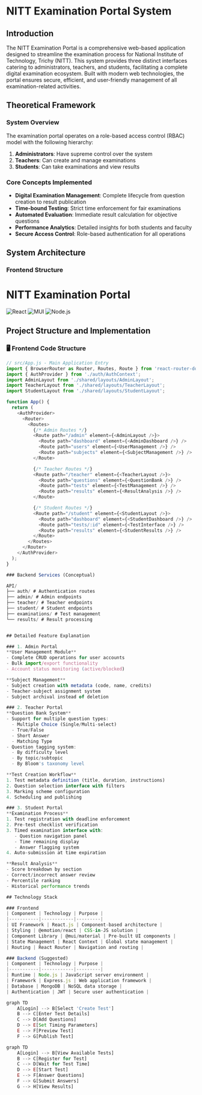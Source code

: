 # NITT Examination Portal System

## Introduction
The NITT Examination Portal is a comprehensive web-based application designed to streamline the examination process for National Institute of Technology, Trichy (NITT). This system provides three distinct interfaces catering to administrators, teachers, and students, facilitating a complete digital examination ecosystem. Built with modern web technologies, the portal ensures secure, efficient, and user-friendly management of all examination-related activities.

## Theoretical Framework

### System Overview
The examination portal operates on a role-based access control (RBAC) model with the following hierarchy:

1. **Administrators**: Have supreme control over the system
2. **Teachers**: Can create and manage examinations
3. **Students**: Can take examinations and view results

### Core Concepts Implemented
- **Digital Examination Management**: Complete lifecycle from question creation to result publication
- **Time-bound Testing**: Strict time enforcement for fair examinations
- **Automated Evaluation**: Immediate result calculation for objective questions
- **Performance Analytics**: Detailed insights for both students and faculty
- **Secure Access Control**: Role-based authentication for all operations

## System Architecture

### Frontend Structure
# NITT Examination Portal

![React](https://img.shields.io/badge/React-20232A?style=for-the-badge&logo=react&logoColor=61DAFB)
![MUI](https://img.shields.io/badge/MUI-007FFF?style=for-the-badge&logo=mui&logoColor=white)
![Node.js](https://img.shields.io/badge/Node.js-339933?style=for-the-badge&logo=nodedotjs&logoColor=white)

## Project Structure and Implementation

### 🖥️ Frontend Code Structure

```javascript
// src/App.js - Main Application Entry
import { BrowserRouter as Router, Routes, Route } from 'react-router-dom';
import { AuthProvider } from './auth/AuthContext';
import AdminLayout from './shared/layouts/AdminLayout';
import TeacherLayout from './shared/layouts/TeacherLayout';
import StudentLayout from './shared/layouts/StudentLayout';

function App() {
  return (
    <AuthProvider>
      <Router>
        <Routes>
          {/* Admin Routes */}
          <Route path="/admin" element={<AdminLayout />}>
            <Route path="dashboard" element={<AdminDashboard />} />
            <Route path="users" element={<UserManagement />} />
            <Route path="subjects" element={<SubjectManagement />} />
          </Route>

          {/* Teacher Routes */}
          <Route path="/teacher" element={<TeacherLayout />}>
            <Route path="questions" element={<QuestionBank />} />
            <Route path="tests" element={<TestManagement />} />
            <Route path="results" element={<ResultAnalysis />} />
          </Route>

          {/* Student Routes */}
          <Route path="/student" element={<StudentLayout />}>
            <Route path="dashboard" element={<StudentDashboard />} />
            <Route path="tests/:id" element={<TestInterface />} />
            <Route path="results" element={<StudentResults />} />
          </Route>
        </Routes>
      </Router>
    </AuthProvider>
  );
}

### Backend Services (Conceptual)

API/
├── auth/ # Authentication routes
├── admin/ # Admin endpoints
├── teacher/ # Teacher endpoints
├── student/ # Student endpoints
├── examinations/ # Test management
└── results/ # Result processing


## Detailed Feature Explanation

### 1. Admin Portal
**User Management Module**
- Complete CRUD operations for user accounts
- Bulk import/export functionality
- Account status monitoring (active/blocked)

**Subject Management**
- Subject creation with metadata (code, name, credits)
- Teacher-subject assignment system
- Subject archival instead of deletion

### 2. Teacher Portal
**Question Bank System**
- Support for multiple question types:
  - Multiple Choice (Single/Multi-select)
  - True/False
  - Short Answer
  - Matching Type
- Question tagging system:
  - By difficulty level
  - By topic/subtopic
  - By Bloom's taxonomy level

**Test Creation Workflow**
1. Test metadata definition (title, duration, instructions)
2. Question selection interface with filters
3. Marking scheme configuration
4. Scheduling and publishing

### 3. Student Portal
**Examination Process**
1. Test registration with deadline enforcement
2. Pre-test checklist verification
3. Timed examination interface with:
   - Question navigation panel
   - Time remaining display
   - Answer flagging system
4. Auto-submission at time expiration

**Result Analysis**
- Score breakdown by section
- Correct/incorrect answer review
- Percentile ranking
- Historical performance trends

## Technology Stack

### Frontend
| Component | Technology | Purpose |
|-----------|------------|---------|
| UI Framework | React.js | Component-based architecture |
| Styling | @emotion/react | CSS-in-JS solution |
| Component Library | @mui/material | Pre-built UI components |
| State Management | React Context | Global state management |
| Routing | React Router | Navigation and routing |

### Backend (Suggested)
| Component | Technology | Purpose |
|-----------|------------|---------|
| Runtime | Node.js | JavaScript server environment |
| Framework | Express.js | Web application framework |
| Database | MongoDB | NoSQL data storage |
| Authentication | JWT | Secure user authentication |

graph TD
    A[Login] --> B[Select 'Create Test']
    B --> C[Enter Test Details]
    C --> D[Add Questions]
    D --> E[Set Timing Parameters]
    E --> F[Preview Test]
    F --> G[Publish Test]

graph TD
    A[Login] --> B[View Available Tests]
    B --> C[Register for Test]
    C --> D[Wait for Test Time]
    D --> E[Start Test]
    E --> F[Answer Questions]
    F --> G[Submit Answers]
    G --> H[View Results]
